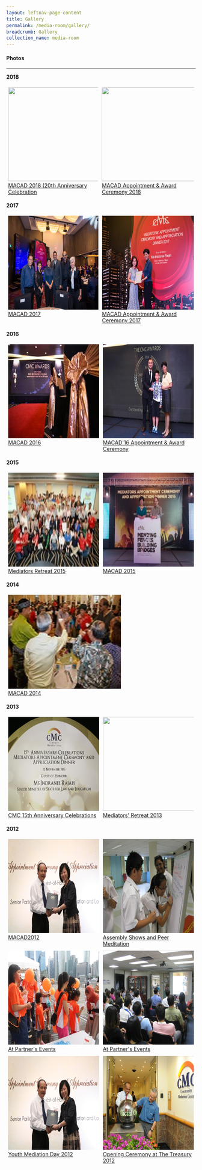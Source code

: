 ```yaml
---
layout: leftnav-page-content
title: Gallery
permalink: /media-room/gallery/
breadcrumb: Gallery
collection_name: media-room
---
```


#### Photos
---

<style>
.row {
  display: flex;
  align-content: space-between;
}

.column {
  padding: 5px;
  flex-start: 10%;
}

.row .column img {
  width: 300px;
  height: 250px;
}
</style>


**2018**
<div class="row">
  <div class="column">
    <img src="/images/MACAD2018-97.jpg"><br>
    <a href="https://mlaw-cmc-staging.netlify.com/media-room/photos/macad201820thanniversarycelebrations">MACAD 2018 (20th Anniversary Celebration</a>
  </div>
  <div class="column">
    <img src="/images/P2M-Mediator-Appointment-Ceremony-P2-333.jpg"><br>
    <a href="#">MACAD Appointment & Award Ceremony 2018</a>
  </div>
</div>

**2017**
<div class="row">
  <div class="column">
    <img src="/images/MACAD2017-190.jpg"><br>
    <a href="#">MACAD 2017</a>
  </div>
  <div class="column">
    <img src="/images/MACAD2017-085.jpg"><br>
    <a href="#">MACAD Appointment & Award Ceremony 2017</a>
  </div>
</div>

**2016**
<div class="row">
  <div class="column">
    <img src="/images/macad2016thumbnail.jpg"><br>
    <a href="#">MACAD 2016</a>
  </div>
  <div class="column">
    <img src="/images/macad2016awardthumbnail.jpg"><br>
    <a href="#">MACAD'16 Appointment & Award Ceremony</a>
  </div>
</div>

**2015**
<div class="row">
  <div class="column">
    <img src="/images/Albumthumbnail.jpeg"><br>
    <a href="#">Mediators Retreat 2015</a>
  </div>
  <div class="column">
    <img src="/images/MACAD2015thumbnail.jpg"><br>
     <a href="#">MACAD 2015</a>
  </div>
</div>

**2014**
<div class="row">
  <div class="column">
    <img src="/images/Img0187.jpg"><br>
    <a href="#">MACAD 2014</a>
  </div>
</div>

**2013**
<div class="row">
  <div class="column">
    <img src="/images/Img0002.jpg"><br>
     <a href="#">CMC 15th Anniversary Celebrations</a>
  </div>
  <div class="column">
    <img src="/images/SAM_0070.jpeg"><br>
    <a href="#">Mediators' Retreat 2013</a>
  </div>
</div>

**2012**
<div class="row">
  <div class="column">
    <img src="/images/IMG_7913.jpg"><br>
     <a href="#">MACAD2012</a>
  </div>
  <div class="column">
    <img src="/images/IMG_5746.jpg"><br>
        <a href="#">Assembly Shows and Peer Meditation</a>
  </div>
</div>

<div class="row">
  <div class="column">
    <img src="/images/DSCN0181.jpg"><br>
    <a href="#">At Partner's Events</a>
  </div>
  <div class="column">
    <img src="/images/IMG_7089.jpg"><br>
    <a href="#">At Partner's Events</a>
  </div>
</div>

<div class="row">
  <div class="column">
    <img src="/images/IMG_7913.jpg"><br>
    <a href="#">Youth Mediation Day 2012</a>
  </div>
  <div class="column">
    <img src="/images/2_2.jpg"><br>
    <a href="#">Opening Ceremony at The Treasury 2012</a>
  </div>
</div>
